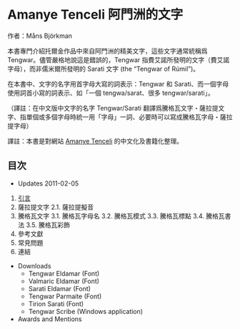# Amanye Tenceli 阿門洲的文字

作者：Måns Björkman

本書專門介紹托爾金作品中來自阿門洲的精美文字，這些文字通常統稱爲 Tengwar。儘管嚴格地說這是錯誤的，Tengwar 指費艾諾所發明的文字（費艾諾字母），而非儒米爾所發明的 Sarati 文字 (the “Tengwar of Rúmil”)。

在本書中、文字的名字用首字母大寫的詞表示：Tengwar 和 Sarati、而一個字母使用詞首小寫的詞表示、如「一個 tengwa/sarat、很多 tengwar/sarati」。

（譯註：在中文版中文字的名字 Tengwar/Sarati 翻譯爲騰格瓦文字・薩拉提文字、指單個或多個字母時統一用「字母」一詞、必要時可以寫成騰格瓦字母・薩拉提字母）

譯註：本書是對網站 [Amanye Tenceli](http://at.mansbjorkman.net) 的中文化及書籍化整理。

## 目次

- Updates 2011-02-05
1. [引言](1.引言.md)
2. 薩拉提文字
    2.1. 薩拉提擬音
3. 騰格瓦文字
    3.1. 騰格瓦字母名
    3.2. 騰格瓦模式
    3.3. 騰格瓦標點
    3.4. 騰格瓦書法
    3.5. 騰格瓦彩飾 
4. 參考文獻
5. 常見問題
6. 連結

- Downloads
    - Tengwar Eldamar (Font)
    - Valmaric Eldamar (Font)
  - Sarati Eldamar (Font)
  - Tengwar Parmaite (Font)
  - Tirion Sarati (Font)
  - Tengwar Scribe (Windows application)
- Awards and Mentions
